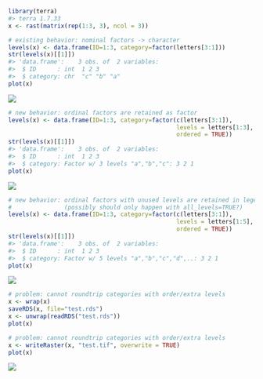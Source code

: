 ``` r
library(terra)
#> terra 1.7.33
x <- rast(matrix(rep(1:3, 3), ncol = 3))

# existing behavior: nominal factors -> character
levels(x) <- data.frame(ID=1:3, category=factor(letters[3:1]))
str(levels(x)[[1]])
#> 'data.frame':    3 obs. of  2 variables:
#>  $ ID      : int  1 2 3
#>  $ category: chr  "c" "b" "a"
plot(x)
```

![](https://i.imgur.com/TKlArnN.png)<!-- existing behavior is that nominal factors are converted to character -->
  
``` r
# new behavior: ordinal factors are retained as factor
levels(x) <- data.frame(ID=1:3, category=factor(c(letters[3:1]),
                                                levels = letters[1:3], 
                                                ordered = TRUE))
str(levels(x)[[1]])
#> 'data.frame':    3 obs. of  2 variables:
#>  $ ID      : int  1 2 3
#>  $ category: Factor w/ 3 levels "a","b","c": 3 2 1
plot(x)
```

![](https://i.imgur.com/NdPApST.png)<!-- the primary new feature is that ordinal factors are retained as factor in the category table, and used for plotting/legends -->
  
``` r
# new behavior: ordinal factors with unused levels are retained in legend
#               (possibly should only happen with all_levels=TRUE?)
levels(x) <- data.frame(ID=1:3, category=factor(c(letters[3:1]),
                                                levels = letters[1:5], 
                                                ordered = TRUE))
str(levels(x)[[1]])
#> 'data.frame':    3 obs. of  2 variables:
#>  $ ID      : int  1 2 3
#>  $ category: Factor w/ 5 levels "a","b","c","d",..: 3 2 1
plot(x)
```

![](https://i.imgur.com/rSWSRnp.png)<!-- also supported are ordinal factors with more levels than are used in the data/present in the category table itself -->
  
``` r
# problem: cannot roundtrip categories with order/extra levels
x <- wrap(x)
saveRDS(x, file="test.rds")
x <- unwrap(readRDS("test.rds"))
plot(x)
```
  
``` r
# problem: cannot roundtrip categories with order/extra levels
x <- writeRaster(x, "test.tif", overwrite = TRUE)
plot(x)
```

![](https://i.imgur.com/FEoiQZ8.png)<!-- unfortunately, as currently implemented (perhaps in general) category order and extra levels not used in the category table are not supported in file/GeoTIFF output; fundamental GDAL limitation (?)-->
